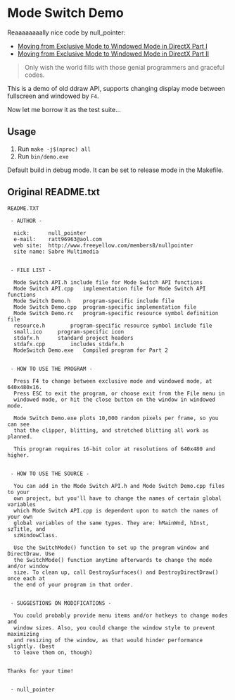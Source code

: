 # Mode Switch Demo

Reaaaaaaaally nice code by null_pointer:

- [Moving from Exclusive Mode to Windowed Mode in DirectX Part I](https://archive.gamedev.net/archive/reference/articles/article960.html)
- [Moving from Exclusive Mode to Windowed Mode in DirectX Part II](https://archive.gamedev.net/archive/reference/articles/article1034.html)

> Only wish the world fills with those genial programmers and graceful codes.

This is a demo of old ddraw API, supports changing display mode between fullscreen and windowed by `F4`.

Now let me borrow it as the test suite...

## Usage

1. Run `make -j$(nproc) all`
2. Run `bin/demo.exe`

Default build in debug mode. It can be set to release mode in the Makefile.

## Original README.txt

```
README.TXT

 - AUTHOR -

  nick:      null_pointer
  e-mail:    ratt96963@aol.com
  web site:  http://www.freeyellow.com/members8/nullpointer
  site name: Sabre Multimedia


 - FILE LIST -

  Mode Switch API.h	include file for Mode Switch API functions
  Mode Switch API.cpp	implementation file for Mode Switch API functions
  Mode Switch Demo.h	program-specific include file
  Mode Switch Demo.cpp	program-specific implementation file
  Mode Switch Demo.rc	program-specific resource symbol definition file
  resource.h		program-specific resource symbol include file
  small.ico		program-specific icon
  stdafx.h		standard project headers
  stdafx.cpp		includes stdafx.h
  ModeSwitch Demo.exe	Compiled program for Part 2


 - HOW TO USE THE PROGRAM -

  Press F4 to change between exclusive mode and windowed mode, at 640x480x16.
  Press ESC to exit the program, or choose exit from the File menu in
  windowed mode, or hit the close button on the window in windowed mode.

  Mode Switch Demo.exe plots 10,000 random pixels per frame, so you can see
  that the clipper, blitting, and stretched blitting all work as planned.

  This program requires 16-bit color at resolutions of 640x480 and higher.


 - HOW TO USE THE SOURCE -

  You can add in the Mode Switch API.h and Mode Switch Demo.cpp files to your
  own project, but you'll have to change the names of certain global variables
  which Mode Switch API.cpp is dependent upon to match the names of your own
  global variables of the same types. They are: hMainWnd, hInst, szTitle, and
  szWindowClass.

  Use the SwitchMode() function to set up the program window and DirectDraw. Use
  the SwitchMode() function anytime afterwards to change the mode and/or window
  size. To clean up, call DestroySurfaces() and DestroyDirectDraw() once each at
  the end of your program in that order.


 - SUGGESTIONS ON MODIFICATIONS - 

  You could probably provide menu items and/or hotkeys to change modes and
  window sizes. Also, you could change the window style to prevent maximizing
  and resizing of the window, as that would hinder performance slightly. (best
  to leave them on, though)


Thanks for your time!


 - null_pointer
```
